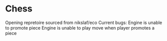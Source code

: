 # Chess
Opening repretoire sourced from nikslaf/eco
Current bugs:
Engine is unable to promote piece
Engine is unable to play move when player promotes a piece


